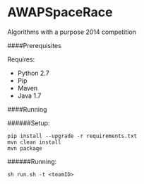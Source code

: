 AWAPSpaceRace
=============

Algorithms with a purpose 2014 competition

####Prerequisites

Requires:
* Python 2.7
* Pip
* Maven
* Java 1.7

####Running

######Setup:
```
pip install --upgrade -r requirements.txt
mvn clean install
mvn package
```

######Running:
```
sh run.sh -t <teamID>
```
